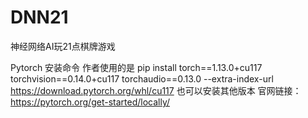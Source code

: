 # DNN21
神经网络AI玩21点棋牌游戏

Pytorch  安装命令
作者使用的是 pip install torch==1.13.0+cu117 torchvision==0.14.0+cu117 torchaudio==0.13.0 --extra-index-url https://download.pytorch.org/whl/cu117
也可以安装其他版本 官网链接：https://pytorch.org/get-started/locally/
